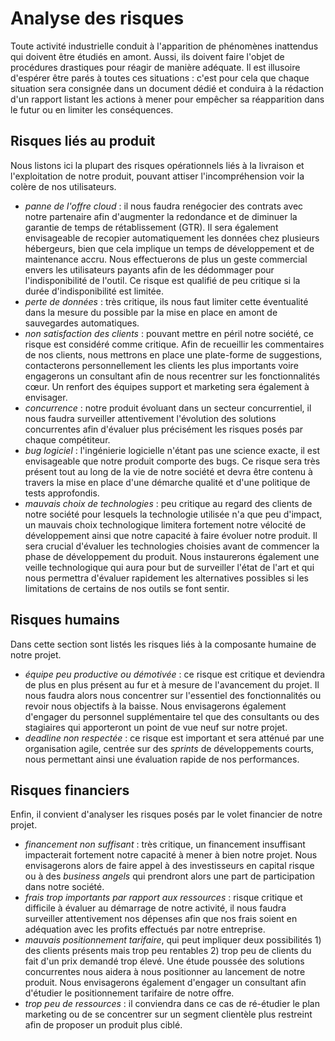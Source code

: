 # Analyse des risques

Toute activité industrielle conduit à l'apparition de phénomènes inattendus qui doivent être étudiés en amont. Aussi, ils doivent faire l'objet de procédures drastiques pour réagir de manière adéquate.
Il est illusoire d'espérer être parés à toutes ces situations : c'est pour cela que chaque situation sera consignée dans un document dédié et conduira à la rédaction d'un rapport listant les actions à mener pour empêcher sa réapparition dans le futur ou en limiter les conséquences.

## Risques liés au produit

Nous listons ici la plupart des risques opérationnels liés à la livraison et l'exploitation de notre produit, pouvant attiser l'incompréhension voir la colère de nos utilisateurs.

* *panne de l'offre cloud* : il nous faudra renégocier des contrats avec notre partenaire afin d'augmenter la redondance et de diminuer la garantie de temps de rétablissement (GTR). Il sera également envisageable de recopier automatiquement les données chez plusieurs hébergeurs, bien que cela implique un temps de développement et de maintenance accru. Nous effectuerons de plus un geste commercial envers les utilisateurs payants afin de les dédommager pour l'indisponibilité de l'outil. Ce risque est qualifié de peu critique si la durée d'indisponibilité est limitée.
* *perte de données* : très critique, ils nous faut limiter cette éventualité dans la mesure du possible par la mise en place en amont de sauvegardes automatiques.
* *non satisfaction des clients* : pouvant mettre en péril notre société, ce risque est considéré comme critique. Afin de recueillir les commentaires de nos clients, nous mettrons en place une plate-forme de suggestions, contacterons personnellement les clients les plus importants voire engagerons un consultant afin de nous recentrer sur les fonctionnalités cœur. Un renfort des équipes support et marketing sera également à envisager. 
* *concurrence* : notre produit évoluant dans un secteur concurrentiel, il nous faudra surveiller attentivement l'évolution des solutions concurrentes afin d'évaluer plus précisément les risques posés par chaque compétiteur. 
* *bug logiciel* : l'ingénierie logicielle n'étant pas une science exacte, il est envisageable que notre produit comporte des bugs. Ce risque sera très présent tout au long de la vie de notre société et devra être contenu à travers la mise en place d'une démarche qualité et d'une politique de tests approfondis.
* *mauvais choix de technologies* : peu critique au regard des clients de notre société pour lesquels la technologie utilisée n'a que peu d'impact, un mauvais choix technologique limitera fortement notre vélocité de développement ainsi que notre capacité à faire évoluer notre produit. Il sera crucial d'évaluer les technologies choisies avant de commencer la phase de développement du produit. Nous instaurerons également une veille technologique qui aura pour but de surveiller l'état de l'art et qui nous permettra d'évaluer rapidement les alternatives possibles si les limitations de certains de nos outils se font sentir.

## Risques humains

Dans cette section sont listés les risques liés à la composante humaine de notre projet.

* *équipe peu productive ou démotivée* : ce risque est critique et deviendra de plus en plus présent au fur et à mesure de l'avancement du projet. Il nous faudra alors nous concentrer sur l'essentiel des fonctionnalités ou revoir nous objectifs à la baisse. Nous envisagerons également d'engager du personnel supplémentaire tel que des consultants ou des stagiaires qui apporteront un point de vue neuf sur notre projet.
* *deadline non respectée* : ce risque est important et sera atténué par une organisation agile, centrée sur des *sprints* de développements courts, nous permettant ainsi une évaluation rapide de nos performances.

## Risques financiers

Enfin, il convient d'analyser les risques posés par le volet financier de notre projet.

* *financement non suffisant* : très critique, un financement insuffisant impacterait fortement notre capacité à mener à bien notre projet. Nous envisagerons alors de faire appel à des investisseurs en capital risque ou à des *business angels* qui prendront alors une part de participation dans notre société.
* *frais trop importants par rapport aux ressources* : risque critique et difficile à évaluer au démarrage de notre activité, il nous faudra surveiller attentivement nos dépenses afin que nos frais soient en adéquation avec les profits effectués par notre entreprise.
* *mauvais positionnement tarifaire*, qui peut impliquer deux possibilités 1) des clients présents mais trop peu rentables 2) trop peu de clients du fait d'un prix demandé trop élevé. Une étude poussée des solutions concurrentes nous aidera à nous positionner au lancement de notre produit. Nous envisagerons également d'engager un consultant afin d'étudier le positionnement tarifaire de notre offre.
* *trop peu de ressources* : il conviendra dans ce cas de ré-étudier le plan marketing ou de se concentrer sur un segment clientèle plus restreint afin de proposer un produit plus ciblé.

